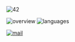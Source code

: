 ![42](https://badge42.vercel.app/api/v2/cl3vp66tw002509l1p3inopdr/stats?cursusId=21&coalitionId=45)

<!-- ![overview](https://github.com/loaki/github_stats/blob/master/generated/overview.svg#gh-dark-mode-only)-->
![overview](https://github-readme-stats.vercel.app/api/?username=loaki&theme=dracula&bg_color=0d1117&border_color=42464b&title_color=58a6ff)
![languages](https://github-readme-stats.vercel.app/api/top-langs/?username=loaki&theme=dracula&hide=tcl&layout=compact&langs_count=8&bg_color=0d1117&border_color=42464b&title_color=58a6ff)

[![mail](https://img.shields.io/badge/mail-loaki.dev%40gmail.com-21262d?LabelColor=363b42&style=for-the-badge&logo=gmail)](mailto:loaki.dev@gmail.com)
